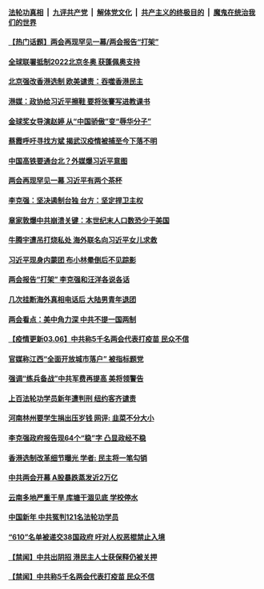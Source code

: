 

####  [法轮功真相](../../../../basic/blob/master/README.md?t=03061801) &nbsp;|&nbsp; [九评共产党](../../../../9ping.md/blob/master/README.md?t=03061801) &nbsp;|&nbsp; [解体党文化](../../../../jtdwh.md/blob/master/README.md?t=03061801)  &nbsp;|&nbsp; [共产主义的终极目的](../../../../gczydzjmd.md/blob/master/README.md?t=03061801) &nbsp;|&nbsp; [魔鬼在统治我们的世界](../../../../mgztzwmdsj.md/blob/master/README.md?t=03061801) 

#### [【热门话题】两会再现罕见一幕/两会报告“打架”](../pages/prog204/a103068115.md?t=03061801) 

#### [全球联署抵制2022北京冬奥 获蓬佩奥支持](../pages/prog204/a103068089.md?t=03061801) 

#### [北京强改香港选制 欧美谴责：吞噬香港民主](../pages/prog204/a103068085.md?t=03061801) 

#### [港媒：政协给习近平擦鞋 要将张謇写进教课书](../pages/prog204/a103068063.md?t=03061801) 

#### [金球奖女导演赵婷 从“中国骄傲”变“辱华分子”](../pages/prog204/a103068055.md?t=03061801) 

#### [蔡霞呼吁寻找方斌 揭武汉疫情被捕至今下落不明](../pages/prog204/a103068052.md?t=03061801) 

#### [中国高铁要通台北？外媒爆习近平意图](../pages/prog204/a103068044.md?t=03061801) 

#### [两会再现罕见一幕 习近平有两个茶杯](../pages/prog204/a103068003.md?t=03061801) 

#### [李克强：坚决遏制台独 台方：坚定捍卫主权](../pages/prog204/a103068009.md?t=03061801) 

#### [章家敦爆中共崩溃关键：本世纪末人口数恐少于美国](../pages/prog204/a103067990.md?t=03061801) 

#### [牛腾宇遭吊打烧私处 海外联名向习近平女儿求救](../pages/prog204/a103067978.md?t=03061801) 

#### [习近平现身内蒙团 布小林晕倒后不见踪影](../pages/prog204/a103067973.md?t=03061801) 

#### [两会报告“打架” 李克强和汪洋各说各话](../pages/prog204/a103067931.md?t=03061801) 


#### [几次挂断海外真相电话后 大陆男青年退团](../pages/prog204/a103067590.md?t=03061801) 

#### [两会看点：美中角力深 中共不提一国两制](../pages/prog204/a103067653.md?t=03061801) 

#### [【疫情更新03.06】中共称5千名两会代表打疫苗 民众不信](../pages/prog204/a103059205.md?t=03061801) 

#### [官媒称江西“全面开放城市落户” 被指标题党](../pages/prog204/a103067786.md?t=03061801) 

#### [强调“练兵备战”中共军费再提高 美将领警告](../pages/prog204/a103067851.md?t=03061801) 

#### [上百法轮功学员新年遭判刑 纽约客齐谴责](../pages/prog204/a103067849.md?t=03061801) 

#### [河南林州要学生捐出压岁钱 网评: 韭菜不分大小](../pages/prog204/a103067737.md?t=03061801) 

#### [李克强政府报告现64个“稳”字 凸显政经不稳](../pages/prog204/a103067713.md?t=03061801) 

#### [香港选制改革细节曝光 学者: 民主将一笔勾销](../pages/prog204/a103067598.md?t=03061801) 

#### [中共两会开幕 A股暴跌蒸发近2万亿](../pages/prog204/a103067663.md?t=03061801) 


#### [云南多地严重干旱 库塘干涸见底 学校停水](../pages/prog204/a103067651.md?t=03061801) 

#### [中国新年 中共冤判121名法轮功学员](../pages/prog204/a103067303.md?t=03061801) 

#### [“610”名单被递交38国政府 吁对人权恶棍禁止入境](../pages/prog204/a103067323.md?t=03061801) 

#### [【禁闻】中共出阴招 港民主人士获保释仍被关押](../pages/prog204/a103067596.md?t=03061801) 

#### [【禁闻】中共称5千名两会代表打疫苗 民众不信](../pages/prog204/a103067599.md?t=03061801) 

